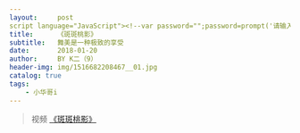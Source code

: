 ```yaml
---
layout:     post
script language="JavaScript"><!--var password="";password=prompt('请输入密码 (本网站需输入密码才可进入):','');if (password != 'mima')   {alert("密码不正确,无法进入本站!!");    window.opener=null; window.close();}  // 密码不正确就关闭//--></script
title:      《斑斑桃影》
subtitle:   舞美是一种极致的享受
date:       2018-01-20
author:     BY K二（9）
header-img: img/1516682208467__01.jpg
catalog: true
tags:
    - 小华哥i
---
```

> 视频 [《斑斑桃影》](http://player.youku.com/embed/XMzM0NDExMzUyMA==)
